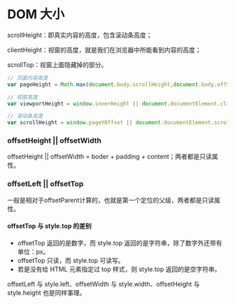 # DOM 大小
scrollHeight：即真实内容的高度，包含滚动条高度；

clientHeight：视窗的高度，就是我们在浏览器中所能看到内容的高度；

scrollTop：视窗上面隐藏掉的部分。

``` js
// 页面内容高度
var pageHeight = Math.max(document.body.scrollHeight,document.body.offsetHeight);

// 视窗高度
var viewportHeight = window.innerHeight || document.documentElement.clientHeight || document.body.clientHeight || 0;

// 滚动条高度
var scrollHeight = window.pageYOffset || document.documentElement.scrollTop || document.body.scrollTop || 0;
```

### offsetHeight || offsetWidth
offsetHeight || offsetWidth = boder + padding + content；两者都是只读属性。

### offsetLeft || offsetTop
一般是相对于offsetParent计算的，也就是第一个定位的父级，两者都是只读属性。

#### offsetTop 与 style.top 的差别
* offsetTop 返回的是数字，而 style.top 返回的是字符串，除了数字外还带有单位：px。
* offsetTop 只读，而 style.top 可读写。
* 若是没有给 HTML 元素指定过 top 样式，则 style.top 返回的是空字符串。

offsetLeft 与 style.left、offsetWidth 与 style.width、offsetHeight 与 style.height 也是同样事理。
